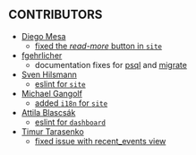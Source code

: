 CONTRIBUTORS
------------

- [Diego Mesa](https://github.com/dialmedu) 
    - [fixed the _read-more_ button in `site`](https://github.com/eventzimmer/site/issues/24)
- [fgehrlicher](https://github.com/fgehrlicher)
    - documentation fixes for [psql](https://github.com/eventzimmer/schema/issues/17) and [migrate](https://github.com/eventzimmer/schema/issues/16)
- [Sven Hilsmann](https://github.com/hilsmann)
    - [eslint for `site`](https://github.com/eventzimmer/site/issues/28)
- [Michael Gangolf](https://github.com/m1ga)
    - [added `i18n` for `site`](https://github.com/eventzimmer/site/issues/19)
- [Attila Blascsák](https://github.com/blascsi)
    - [eslint for `dashboard`](https://github.com/eventzimmer/dashboard/issues/1)
- [Timur Tarasenko](https://github.com/TimurTarasenko)
    - [fixed issue with recent_events view](https://github.com/eventzimmer/schema/pull/26/)
